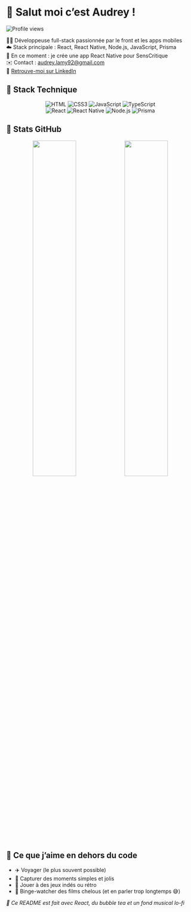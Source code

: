 # 🌸 Salut moi c’est Audrey !

![Profile views](https://komarev.com/ghpvc/?username=audreylamy&color=FEC8D8&style=flat-square)

👩‍💻 Développeuse full-stack passionnée par le front et les apps mobiles  
☁️ Stack principale : React, React Native, Node.js, JavaScript, Prisma  
📱 En ce moment : je crée une app React Native pour SensCritique  
✉️ Contact : audrey.lamy92@gmail.com  
🧋 [Retrouve-moi sur LinkedIn](https://linkedin.com/in/audrey-lamy)

## 🦋 Stack Technique

<div align="center">

![HTML](https://img.shields.io/badge/HTML5-EFD9CE?style=flat-square&logo=html5&logoColor=E34F26)
![CSS3](https://img.shields.io/badge/CSS3-CDE6F5?style=flat-square&logo=css3&logoColor=1572B6)
![JavaScript](https://img.shields.io/badge/JavaScript-FDF6C3?style=flat-square&logo=javascript&logoColor=F7DF1E)
![TypeScript](https://img.shields.io/badge/TypeScript-DFEFFF?style=flat-square&logo=typescript&logoColor=3178C6)  
![React](https://img.shields.io/badge/React-D7F7F7?style=flat-square&logo=react&logoColor=61DAFB)
![React Native](https://img.shields.io/badge/React%20Native-E6F1F8?style=flat-square&logo=react&logoColor=61DAFB)
![Node.js](https://img.shields.io/badge/Node.js-D9F5DD?style=flat-square&logo=nodedotjs&logoColor=339933)
![Prisma](https://img.shields.io/badge/Prisma-EAE6F8?style=flat-square&logo=prisma&logoColor=2D3748)

</div>

## 🌈 Stats GitHub

<p align="center">
  <img src="https://github-readme-stats.vercel.app/api?username=audreylamy&show_icons=true&bg_color=F7EAFB&icon_color=C37BA4&hide_border=true&text_color=8E6E95&title_color=F293C5&border_radius=20" width="48%" />
  <img src="https://github-readme-stats.vercel.app/api/top-langs/?username=audreylamy&layout=compact&hide_progress=false&bg_color=F7EAFB&icon_color=C37BA4&text_color=8E6E95&title_color=F293C5&hide_border=true&border_radius=20" width="48%" />
</p>

## 🍭 Ce que j’aime en dehors du code

- ✈️ Voyager (le plus souvent possible)
- 📸 Capturer des moments simples et jolis
- 👾 Jouer à des jeux indés ou rétro
- 🍿 Binge-watcher des films chelous (et en parler trop longtemps 😅)

_💫 Ce README est fait avec React, du bubble tea et un fond musical lo-fi_
